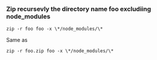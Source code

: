 ### Zip recursevly the directory name foo excludiing node_modules

```
zip -r foo foo -x \*/node_modules/\*
```
Same as
```
zip -r foo.zip foo -x \*/node_modules/\*
```
